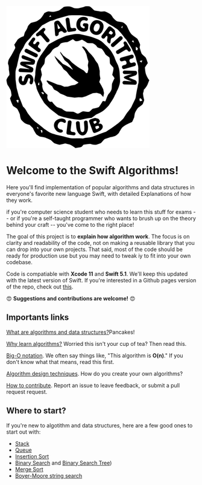 ![Swift Algorithms](Images/SwiftAlgorithm-410-transp.png)

# Welcome to the Swift Algorithms!

Here you'll find implementation of popular algorithms and data structures in everyone's favorite new language Swift, with detailed Explanations of how they work.

if you're computer science student who needs to learn this stuff for exams -- or if you're a self-taught programmer who wants to brush up on the theory behind your craft -- you've come to the right place!

The goal of this project is to **explain how algorithm work**. The focus is on clarity and readability of the code, not on making a reusable library that you can drop into your own projects. That said, most of the code should be ready for production use but you may need to tweak iy to fit into your own codebase. 

Code is compatiable with **Xcode 11** and **Swift 5.1**. We'll keep this updated with the latest version of Swift. If you're interested in a Github pages version of the repo, check out [this](https://aquarchitect.github.io/swift-algorithm-club/).

:heart_eyes: **Suggestions and contributions are welcome!** :heart_eyes:

## Importants links

[What are algorithms and data structures?](What%20are%20Algorithms.markdown)Pancakes!

[Why learn algorithms?](Why%20Algorithms.markdown) Worried this isn't your cup of tea? Then read this. 

[Big-O notation](Big-O%20Notation.markdown). We often say things like, "This algorithm is **O(n)**." If you don't know what that means, read this first. 

[Algorithm design techniques](Algorithm%20Design.markdown). How do you create your own algorithms?

[How to contribute](). Report an issue to leave feedback, or submit a pull request request. 

## Where to start?

If you're new to algotithm and data structures, here are a few good ones to start out with: 

- [Stack](Stack/)
- [Queue](Queue/)
- [Insertion Sort](Insertion%20Sort)
- [Binary Search](Binary%20Search/) and [Binary Search Tree](Binary%20Search%20Tree/))
- [Merge Sort](Merge%20Sort/)
- [Boyer-Moore string search](Boyer-Moore-Horspool/)

